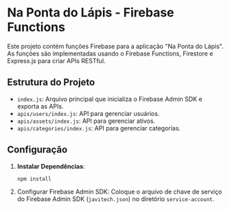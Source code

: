 # Na Ponta do Lápis - Firebase Functions

Este projeto contém funções Firebase para a aplicação "Na Ponta do Lápis". As funções são implementadas usando o Firebase Functions, Firestore e Express.js para criar APIs RESTful.

## Estrutura do Projeto

- `index.js`: Arquivo principal que inicializa o Firebase Admin SDK e exporta as APIs.
- `apis/users/index.js`: API para gerenciar usuários.
- `apis/assets/index.js`: API para gerenciar ativos.
- `apis/categories/index.js`: API para gerenciar categorias.

## Configuração

1. **Instalar Dependências**:

   ```bash
   npm install
   ```

2. Configurar Firebase Admin SDK:
   Coloque o arquivo de chave de serviço do Firebase Admin SDK (`javitech.json`) no diretório `service-account`.
